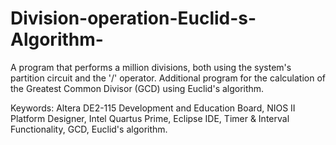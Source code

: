 # Division-operation-Euclid-s-Algorithm-

A program that performs a million divisions, both using the system's partition circuit and the '/' operator. Additional program for the calculation of the Greatest Common Divisor (GCD) using Euclid's algorithm. 

Keywords: Altera DE2-115 Development and Education Board, NIOS II Platform Designer, Intel Quartus Prime, Eclipse IDE, Timer & Interval Functionality, GCD, Euclid's algorithm.
